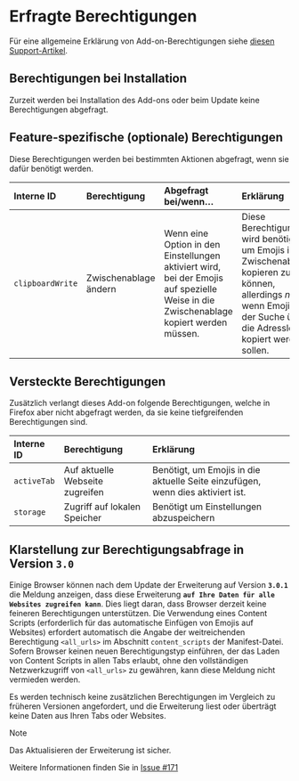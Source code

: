 # Erfragte Berechtigungen

Für eine allgemeine Erklärung von Add-on-Berechtigungen siehe [diesen Support-Artikel](https://support.mozilla.org/de/kb/berechtigungsdialoge-der-firefox-erweiterungen).

## Berechtigungen bei Installation

Zurzeit werden bei Installation des Add-ons oder beim Update keine Berechtigungen abgefragt.

## Feature-spezifische (optionale) Berechtigungen

Diese Berechtigungen werden bei bestimmten Aktionen abgefragt, wenn sie dafür benötigt werden.

| Interne ID       | Berechtigung          | Abgefragt bei/wenn…                                                                                                                                 | Erklärung                                                                                                                                                                                                                                                          |
|:-----------------|:----------------------|:----------------------------------------------------------------------------------------------------------------------------------------------------|:-------------------------------------------------------------------------------------------------------------------------------------------------------------------------------------------------------------------------------------------------------------------|
| `clipboardWrite` | Zwischenablage ändern | Wenn eine Option in den Einstellungen aktiviert wird, bei der Emojis auf spezielle Weise in die Zwischenablage kopiert werden müssen. | Diese Berechtigung wird benötigt, um Emojis in die Zwischenablage kopieren zu können, allerdings _nur_ wenn Emojis bei der Suche über die Adressleiste kopiert werden sollen. |

## Versteckte Berechtigungen

Zusätzlich verlangt dieses Add-on folgende Berechtigungen, welche in Firefox aber nicht abgefragt werden, da sie keine tiefgreifenden Berechtigungen sind.

| Interne ID  | Berechtigung                    | Erklärung                                                                      |
|:------------|:--------------------------------|:-------------------------------------------------------------------------------|
| `activeTab` | Auf aktuelle Webseite zugreifen | Benötigt, um Emojis in die aktuelle Seite einzufügen, wenn dies aktiviert ist. |
| `storage`   | Zugriff auf lokalen Speicher    | Benötigt um Einstellungen abzuspeichern                                        |

## Klarstellung zur Berechtigungsabfrage in Version `3.0`

Einige Browser können nach dem Update der Erweiterung auf Version **`3.0.1`** die Meldung anzeigen, dass diese Erweiterung **`auf Ihre Daten für alle Websites zugreifen kann`**.
Dies liegt daran, dass Browser derzeit keine feineren Berechtigungen unterstützen. Die Verwendung eines Content Scripts (erforderlich für das automatische Einfügen von Emojis auf Websites) erfordert automatisch die Angabe der weitreichenden Berechtigung `<all_urls>` im Abschnitt `content_scripts` der Manifest-Datei.
Sofern Browser keinen neuen Berechtigungstyp einführen, der das Laden von Content Scripts in allen Tabs erlaubt, ohne den vollständigen Netzwerkzugriff von `<all_urls>` zu gewähren, kann diese Meldung nicht vermieden werden.

Es werden technisch keine zusätzlichen Berechtigungen im Vergleich zu früheren Versionen angefordert, und die Erweiterung liest oder überträgt keine Daten aus Ihren Tabs oder Websites.

> [!NOTE]
> Das Aktualisieren der Erweiterung ist sicher.

Weitere Informationen finden Sie in [Issue #171](https://github.com/rugk/awesome-emoji-picker/issues/171)